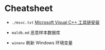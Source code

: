 # Cheatsheet

- `./msvc.txt` [Microsoft Visual C++ 工具链安装](http://ahageek.com/writer/special/msvc/)

- `maldb.md` 恶意样本数据库

- `winenv` 刷新 Windows 环境变量

